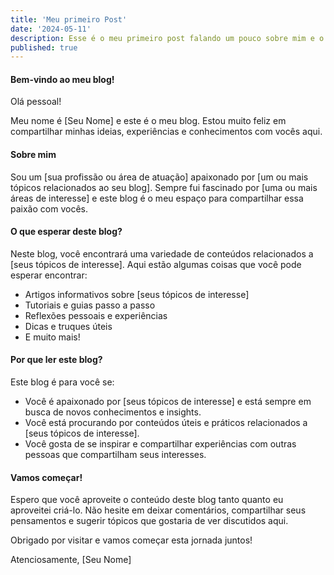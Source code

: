 ```yaml
---
title: 'Meu primeiro Post'
date: '2024-05-11'
description: Esse é o meu primeiro post falando um pouco sobre mim e o porque desse blog.
published: true
---
```


#### Bem-vindo ao meu blog!

Olá pessoal!

Meu nome é [Seu Nome] e este é o meu blog. Estou muito feliz em compartilhar minhas ideias, experiências e conhecimentos com vocês aqui.

#### Sobre mim

Sou um [sua profissão ou área de atuação] apaixonado por [um ou mais tópicos relacionados ao seu blog]. Sempre fui fascinado por [uma ou mais áreas de interesse] e este blog é o meu espaço para compartilhar essa paixão com vocês.

#### O que esperar deste blog?

Neste blog, você encontrará uma variedade de conteúdos relacionados a [seus tópicos de interesse]. Aqui estão algumas coisas que você pode esperar encontrar:

-   Artigos informativos sobre [seus tópicos de interesse]
-   Tutoriais e guias passo a passo
-   Reflexões pessoais e experiências
-   Dicas e truques úteis
-   E muito mais!

#### Por que ler este blog?

Este blog é para você se:

-   Você é apaixonado por [seus tópicos de interesse] e está sempre em busca de novos conhecimentos e insights.
-   Você está procurando por conteúdos úteis e práticos relacionados a [seus tópicos de interesse].
-   Você gosta de se inspirar e compartilhar experiências com outras pessoas que compartilham seus interesses.

#### Vamos começar!

Espero que você aproveite o conteúdo deste blog tanto quanto eu aproveitei criá-lo. Não hesite em deixar comentários, compartilhar seus pensamentos e sugerir tópicos que gostaria de ver discutidos aqui.

Obrigado por visitar e vamos começar esta jornada juntos!

Atenciosamente,
[Seu Nome]
